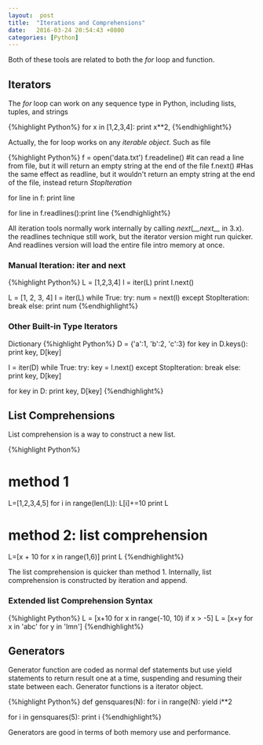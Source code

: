 ```yaml
---
layout:  post
title:  "Iterations and Comprehensions"
date:	2016-03-24 20:54:43 +0800
categories: [Python]
---
```


Both of these tools are related to both the *for* loop and function.

## Iterators
The *for* loop can work on any sequence type in Python, including lists, tuples, and strings

{%highlight Python%}
for x in [1,2,3,4]: print x**2,
{%endhighlight%}

Actually, the for loop works on any *iterable object*. Such as file

{%highlight Python%}
f = open('data.txt')
f.readeline()         #it can read a line from file, but it will return an empty string at the end of the file
f.next()              #Has the same effect as readline, but it wouldn't return an empty string at the end of the file, instead return *StopIteration*

for line in f: print line

for line in f.readlines():print line
{%endhighlight%}

All iteration tools normally work internally by calling *next*(*\_\_next\_\_* in 3.x). the readlines technique still work, but the iterator version might run quicker. And readlines version will load the entire file intro memory at once.

### Manual Iteration: iter and next

{%highlight Python%}
L = [1,2,3,4]
I = iter(L)
print I.next()

L = [1, 2, 3, 4]
I = iter(L)
while True:
    try:
        num = next(I)
    except StopIteration:
        break
    else:
        print num
{%endhighlight%}

### Other Built-in Type Iterators
Dictionary
{%highlight Python%}
D = {'a':1, 'b':2, 'c':3}
for key in D.keys():
    print key, D[key]
    

I = iter(D)
while True:
    try:
        key = I.next()
    except StopIteration:
        break
    else:
        print key, D[key]

for key in D:
    print key, D[key]
{%endhighlight%}

## List Comprehensions
List comprehension is a way to construct a new list.

{%highlight Python%}
# method 1
L=[1,2,3,4,5]
for i in range(len(L)):
    L[i]+=10
print L

# method 2: list comprehension
L=[x + 10 for x in range(1,6)]
print L
{%endhighlight%}

The list comprehension is quicker than method 1. Internally, list comprehension is constructed by iteration and append.

### Extended list Comprehension Syntax

{%highlight Python%}
L = [x+10 for x in range(-10, 10) if x > -5]
L = [x+y for x in 'abc' for y in 'lmn']
{%endhighlight%}

## Generators
Generator function are coded as normal def statements but use yield statements to return result one at a time, suspending and resuming their state between each. Generator functions is a iterator object.

{%highlight Python%}
def gensquares(N):
    for i in range(N):
        yield i**2

for i in gensquares(5):
    print i
{%endhighlight%}

Generators are good in terms of both memory use and performance.